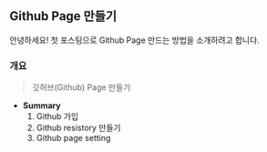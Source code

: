 ## Github Page 만들기


안녕하세요! 첫 포스팅으로 Github Page 만드는 방법을 소개하려고 합니다.

### 개요
> 깃허브(Github) Page  만들기
* **Summary**
	1. Github 가입
	2. Github resistory 만들기
	3. Github page setting

<!--stackedit_data:
eyJoaXN0b3J5IjpbMTQ3MDE4MDc4M119
-->